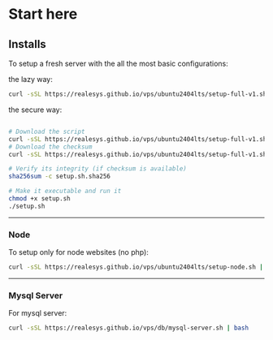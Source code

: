 # Start here

## Installs
To setup a fresh server with the all the most basic configurations:

the lazy way:
```bash
curl -sSL https://realesys.github.io/vps/ubuntu2404lts/setup-full-v1.sh | bash
```
the secure way:
```bash

# Download the script 
curl -sSL https://realesys.github.io/vps/ubuntu2404lts/setup-full-v1.sh -o setup.sh
# Download the checksum 
curl -sSL https://realesys.github.io/vps/ubuntu2404lts/setup-full-v1.sh.sha256 -o setup.sh.sha256

# Verify its integrity (if checksum is available)
sha256sum -c setup.sh.sha256

# Make it executable and run it
chmod +x setup.sh
./setup.sh
```

---

### Node

To setup only for node websites (no php):
```bash
curl -sSL https://realesys.github.io/vps/ubuntu2404lts/setup-node.sh | bash
```

---

### Mysql Server 

For mysql server:
```bash
curl -sSL https://realesys.github.io/vps/db/mysql-server.sh | bash
```

